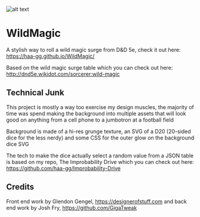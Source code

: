 ![alt text](https://i.imgur.com/UymCzd1_d.jpg?maxwidth=640&shape=thumb&fidelity=medium)

# WildMagic
A stylish way to roll a wild magic surge from D&amp;D 5e, check it out here: https://haa-gg.github.io/WildMagic/

Based on the wild magic surge table which you can check out here: http://dnd5e.wikidot.com/sorcerer:wild-magic

## Technical Junk
This project is mostly a way too exercise my design muscles, the majority of time was spend making the background into multiple assets that will look good on anything from a cell phone to a jumbotron at a football field

Background is made of a hi-res grunge texture, an SVG of a D20 (20-sided dice for the less nerdy) and some CSS for the outer glow on the background dice SVG

The tech to make the dice actually select a random value from a JSON table is based on my repo, The Improbability Drive which you can check out here: https://github.com/haa-gg/Improbability-Drive

## Credits
Front end work by Glendon Gengel, https://designerofstuff.com and back end work by Josh Fry, https://github.com/GigaTweak